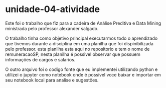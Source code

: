 # unidade-04-atividade
Este foi o trabalho que fiz para a cadeira de Análise Preditiva e Data Mining ministrada pelo professor alexander salgado. 

O trabalho tinha como objetivo principal executarmos todo o aprendizado que tivemos durante a disciplina em uma planilha que foi dispinibilizada pelo professor. 
esta planilha esta aqui no repositorio e tem o nome de remuneracaoSP, nesta planilha é possivel observar que possuem informações de cargos e salarios. 

O outro arquivo foi o codigo fonte que eu implementei utilizando python e utilizei o jupyter como notebook onde é possivel voce baixar e importar em seu notebook local para analise e sugestões. 


